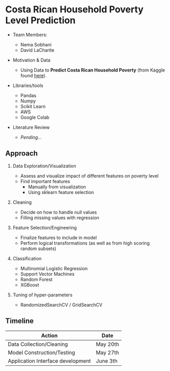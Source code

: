 # Costa Rican Household Poverty Level Prediction

- Team Members:
    - Nema Sobhani
    - David LaCharite

- Motivation & Data
    - Using Data to **Predict Costa Rican Household Poverty** (from Kaggle found [here](https://www.kaggle.com/c/costa-rican-household-poverty-prediction)).

- Libraries/tools
    - Pandas
    - Numpy
    - Scikit Learn
    - AWS
    - Google Colab

- Literature Review
    - *Pending...*

## Approach

1.  Data Exploration/Visualization
    -  Assess and visualize impact of different features on poverty level
    -  Find important features
        -  Manually from visualization
        -  Using sklearn feature selection

2.  Cleaning
    -  Decide on how to handle null values
    -  Filling missing values with regression
    
3.  Feature Selection/Engineering
    -  Finalize features to include in model
    -  Perform logical transformations (as well as from high scoring random subsets)
    
4.  Classification
    -  Multinomial Logistic Regression 
    -  Support Vector Machines
    -  Random Forest
    -  XGBoost
    
5.  Tuning of hyper-parameters
    -  RandomizedSearchCV / GridSearchCV


## Timeline

Action | Date
--- | --- 
Data Collection/Cleaning | May 20th
Model Construction/Testing | May 27th
Application Interface development | June 3th
